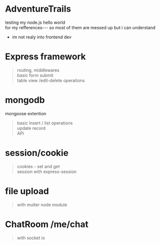# AdventureTrails
testing my node.js  hello world  
for my refferences--- so most of them are messed up
but i can understand 
+ im not realy into frontend dev
# Express framework
>routing, middlewares <br>
>basic form submit <br>
>table view /edit-delete operations <br>
# mongodb 
mongoose extention
>basic insert / list operations <br>
>update record <br>
>APi  <br>

# session/cookie 
>cookies - set and get <br>
>session with express-session

# file upload 
>with multer node module <br>

# ChatRoom  /me/chat
>with socket io  <br>
